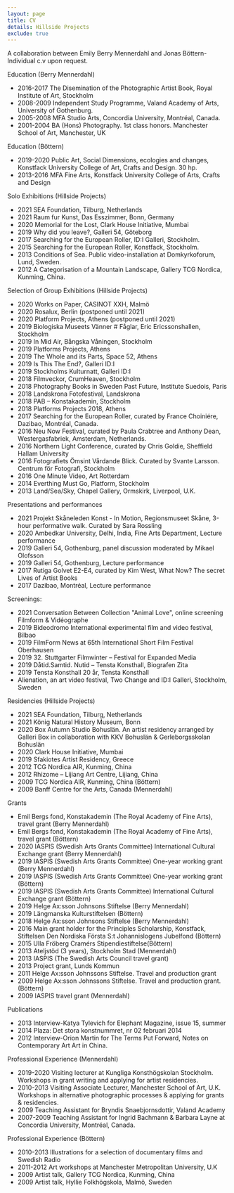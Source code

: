 ```yaml
---
layout: page
title: CV
details: Hillside Projects
exclude: true
---
```

A collaboration between Emily Berry Mennerdahl and Jonas Böttern-<br/> Individual c.v upon request.<br/>

Education (Berry Mennerdahl)

* 2016-2017	The Disemination of the Photographic Artist Book, Royal Institute of Art, Stockholm
* 2008-2009	Independent Study Programme, Valand Academy of Arts, University of Gothenburg.
* 2005-2008	MFA Studio Arts, Concordia University, Montréal, Canada.
* 2001-2004	BA (Hons) Photography. 1st class honors. Manchester School of Art, Manchester, UK

Education (Böttern)

* 2019-2020     Public Art, Social Dimensions, ecologies and changes, Konstfack University             College of Art, Crafts and Design. 30 hp.
* 2013-2016	MFA Fine Arts, Konstfack University College of Arts, Crafts and Design

Solo Exhibitions (Hillside Projects)

* 2021 SEA Foundation, Tilburg, Netherlands
* 2021                Raum fur Kunst, Das Esszimmer, Bonn, Germany
* 2020                Memorial for the Lost, Clark House Initiative, Mumbai
* 2019		Why did you leave?, Galleri 54, Göteborg
* 2017		Searching for the European Roller, ID:I Galleri, Stockholm.
* 2015		Searching for the European Roller, Konstfack, Stockholm.  
* 2013   	Conditions of Sea. Public video-installation at Domkyrkoforum, Lund, Sweden.
* 2012	  A Categorisation of a Mountain Landscape, Gallery TCG Nordica, Kunming, China.

Selection of Group Exhibitions (Hillside Projects)

* 2020 Works on Paper, CASINOT XXH, Malmö
* 2020 Rosalux, Berlin (postponed until 2021)
* 2020 Platform Projects, Athens (postponed until 2021)
* 2019 Biologiska Museets Vänner # Fåglar, Eric Ericssonshallen, Stockholm
* 2019 In Mid Air, Bångska Våningen, Stockholm
* 2019 Platforms Projects, Athens
* 2019 The Whole and its Parts, Space 52, Athens
* 2019 Is This The End?, Galleri ID:I
* 2019 Stockholms Kulturnatt, Galleri ID:I
* 2018 Filmveckor, CrumHeaven, Stockholm
* 2018 Photography Books in Sweden Past Future, Institute Suedois, Paris
* 2018 Landskrona Fotofestival, Landskrona
* 2018 PAB – Konstakademin, Stockholm
* 2018 Platforms Projects 2018, Athens
* 2017	Searching for the European Roller, curated by France Choiniére, Dazibao, Montréal, Canada.
* 2016	Neu Now Festival, curated by Paula Crabtree and Anthony Dean, Westergasfabriek, Amsterdam, Netherlands.
* 2016	Northern Light Conference, curated by Chris Goldie, Sheffield Hallam University
* 2016	Fotografiets Ömsint Vårdande Blick. Curated by Svante Larsson. Centrum för Fotografi, Stockholm
* 2016		One Minute Video, Art Rotterdam
* 2014		Everthing Must Go, Platform, Stockholm
* 2013		Land/Sea/Sky, Chapel Gallery, Ormskirk, Liverpool, U.K.

Presentations and performances

* 2021 Projekt Skåneleden Konst - In Motion, Regionsmuseet Skåne, 3-hour performative walk. Curated by Sara Rossling
* 2020 Ambedkar University, Delhi, India, Fine Arts Department, Lecture performance
* 2019 Galleri 54, Gothenburg, panel discussion moderated by Mikael Olofsson
* 2019 Galleri 54, Gothenburg, Lecture performance
* 2017	Rutiga Golvet E2-E4, curated by Kim West, What Now? The secret Lives of Artist Books
* 2017	Dazibao, Montréal, Lecture performance

Screenings:

* 2021 Conversation Between Collection "Animal Love", online screening Filmform & Vidéographe
* 2019 Bideodromo International experimental film and video festival, Bilbao
* 2019 FilmForm News at 65th International Short Film Festival Oberhausen
* 2019 32. Stuttgarter Filmwinter – Festival for Expanded Media
* 2019 Dåtid.Samtid. Nutid – Tensta Konsthall, Biografen Zita
* 2019 Tensta Konsthall 20 år, Tensta Konsthall
* Alienation, an art video festival, Two Change and ID:I Galleri, Stockholm, Sweden

Residencies (Hillside Projects)

* 2021 SEA Foundation, Tilburg, Netherlands
* 2021 König Natural History Museum, Bonn
* 2020 Box Autumn Studio Bohuslän. An artist residency arranged by Galleri Box in collaboration with KKV Bohuslän & Gerleborgsskolan Bohuslän
* 2020 Clark House Initiative, Mumbai
* 2019 Sfakiotes Artist Residency, Greece
* 2012 TCG Nordica AIR, Kunming, China
* 2012 Rhizome – Lijiang Art Centre, Lijiang, China
* 2009 TCG Nordica AIR, Kunming, China (Böttern)
* 2009 Banff Centre for the Arts, Canada (Mennerdahl)

Grants

* Emil Bergs fond, Konstakademin (The Royal Academy of Fine Arts), travel grant (Berry Mennerdahl)
* Emil Bergs fond, Konstakademin (The Royal Academy of Fine Arts), travel grant (Böttern)
* 2020 IASPIS (Swedish Arts Grants Committee) International Cultural Exchange grant (Berry Mennerdahl)
* 2019 IASPIS (Swedish Arts Grants Committee) One-year working grant (Berry Mennerdahl)
* 2019 IASPIS (Swedish Arts Grants Committee) One-year working grant (Böttern)
* 2019 IASPIS (Swedish Arts Grants Committee) International Cultural Exchange grant (Böttern)
* 2019 Helge Ax:sson Johnsons Stiftelse (Berry Mennerdahl)
* 2019 Längmanska Kulturstiftelsen (Böttern)
* 2018 Helge Ax:sson Johnsons Stiftelse (Berry Mennerdahl)
* 2016	Main grant holder for the Principles Scholarship, Konstfack, Stiftelsen Den Nordiska Första S:t Johannislogens Jubelfond (Böttern)
* 2015		Ulla Fröberg Cramérs Stipendiestiftelse(Böttern)
* 2013		Ateljstöd (3 years), Stockholm Stad (Mennerdahl)
* 2013		IASPIS (The Swedish Arts Council travel grant)
* 2013		Project grant, Lunds Kommun
* 2011		Helge Ax:sson Johnssons Stiftelse. Travel and production grant
* 2009		Helge Ax:sson Johnssons Stiftelse. Travel and production grant. (Böttern)
* 2009		IASPIS travel grant (Mennerdahl)

Publications

* 2013		Interview-Katya Tylevich for Elephant Magazine, issue 15, summer
* 2014		Plaza: Det stora konstnummret, nr 02 februari 2014
* 2012	Interview-Orion Martin for The Terms Put Forward, Notes on Contemporary Art Art in China.

Professional Experience (Mennerdahl)

* 2019-2020 Visiting lecturer at Kungliga Konsthögskolan Stockholm. Workshops in grant writing and applying for artist residencies.
* 2010-2013	Visiting Associate Lecturer, Manchester School of Art, U.K. Workshops in alternative photographic processes & applying for grants & residencies.
* 2009		Teaching Assistant for Bryndis Snaebjornsdottir, Valand Academy
* 2007-2009	Teaching Assistant for Ingrid Bachmann & Barbara Layne at Concordia University, Montréal, Canada.

Professional Experience (Böttern)

* 2010-2013 	Illustrations for a selection of documentary films and Swedish Radio
* 2011-2012 	Art workshops at Manchester Metropolitan University, U.K
* 2009 		Artist talk, Gallery TCG Nordica, Kunming, China
* 2009 		Artist talk, Hyllie Folkhögskola, Malmö, Sweden